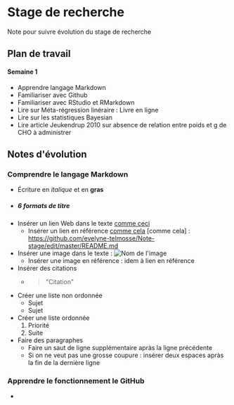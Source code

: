 # Stage de recherche
Note pour suivre évolution du stage de recherche

## Plan de travail 
#### Semaine 1
- Apprendre langage Markdown
- Familiariser avec Github
- Familiariser avec RStudio et RMarkdown
- Lire sur Méta-régression linéraire : Livre en ligne
- Lire sur les statistiques Bayesian
- Lire article Jeukendrup 2010 sur absence de relation entre poids et g de CHO à administrer

## Notes d'évolution
### Comprendre le langage Markdown
 - Écriture en _italique_ et en **gras**
 - ##### 6 formats de titre
 - Insérer un lien Web dans le texte [comme ceci](https://github.com/evelyne-telmosse/Note-stage/edit/master/README.md) 
   * Insérer un lien en référence [comme cela](https://github.com/evelyne-telmosse/Note-stage/edit/master/README.md)
 [comme cela] : https://github.com/evelyne-telmosse/Note-stage/edit/master/README.md 
 - Insérer une image dans le texte : ![Nom de l'image](URL)
   * Insérer une image en référence : idem à lien en référence
 - Insérer des citations
   * >"Citation"
 - Créer une liste non ordonnée
   * Sujet
   * Sujet
 - Créer une liste ordonnée
   1. Priorité
   2. Suite
 - Faire des paragraphes
   * Faire un saut de ligne supplémentaire apràs la ligne précédente
   * Si on ne veut pas une grosse coupure : insérer deux espaces apràs la fin de la dernière ligne
 
 ### Apprendre le fonctionnement le GitHub
 -  
